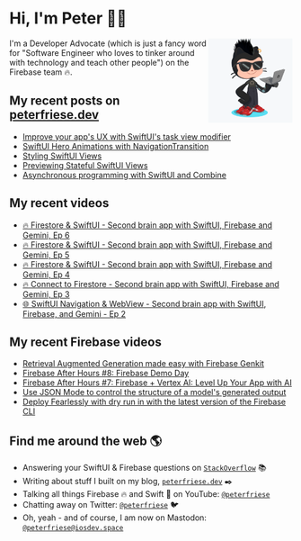 # Hi, I'm Peter 👋🏼
<img align="right" width="150" height="150" src="https://github.com/peterfriese/peterfriese/blob/master/octopeter/peterfriese-octocat-with-computer.png?raw=true">

I'm a Developer Advocate (which is just a fancy word for "Software Engineer who loves to tinker around with technology and teach other people") on the Firebase team 🔥.

## My recent posts on [peterfriese.dev](https://peterfriese.dev/)
<!-- BLOG-POST-LIST:START -->
- [Improve your app&#39;s UX with SwiftUI&#39;s task view modifier](https://peterfriese.dev/blog/2024/delay-task-modifier/)
- [SwiftUI Hero Animations with NavigationTransition](https://peterfriese.dev/blog/2024/hero-animation/)
- [Styling SwiftUI Views](https://peterfriese.dev/blog/2023/swiftui-styling-views/)
- [Previewing Stateful SwiftUI Views](https://peterfriese.dev/blog/2022/swiftui-previews-interactive/)
- [Asynchronous programming with SwiftUI and Combine](https://peterfriese.dev/blog/2022/combine-vs-async/)
<!-- BLOG-POST-LIST:END -->

## My recent videos
<!-- YOUTUBE-ALL:START -->
- [🔥 Firestore &amp; SwiftUI - Second brain app with SwiftUI, Firebase and Gemini, Ep 6](https://www.youtube.com/watch?v=NRkkgKacBy4)
- [🔥 Firestore &amp; SwiftUI - Second brain app with SwiftUI, Firebase and Gemini, Ep 5](https://www.youtube.com/watch?v=7WbQxpZSL1I)
- [🔥 Firestore &amp; SwiftUI - Second brain app with SwiftUI, Firebase and Gemini, Ep 4](https://www.youtube.com/watch?v=CouNXLciFws)
- [🔥 Connect to Firestore - Second brain app with SwiftUI, Firebase and Gemini, Ep 3](https://www.youtube.com/watch?v=RXAV7hBW7qY)
- [🌐 SwiftUI Navigation &amp; WebView  - Second brain app with SwiftUI, Firebase, and Gemini - Ep 2](https://www.youtube.com/watch?v=JwcniWZeczg)
<!-- YOUTUBE-ALL:END -->

## My recent Firebase videos
<!-- YOUTUBE-FIREBASE:START -->
- [Retrieval Augmented Generation made easy with Firebase Genkit](https://www.youtube.com/watch?v=P7_MfPMnnxs)
- [Firebase After Hours #8: Firebase Demo Day](https://www.youtube.com/watch?v=0WOm5LrGlzw)
- [Firebase After Hours #7: Firebase + Vertex AI: Level Up Your App with AI](https://www.youtube.com/watch?v=2YF3tXP0uho)
- [Use JSON Mode to control the structure of a model&#39;s generated output](https://www.youtube.com/watch?v=LpfBxtCCkGM)
- [Deploy Fearlessly with dry run in with the latest version of the Firebase CLI](https://www.youtube.com/watch?v=iuM_3RZ8RTE)
<!-- YOUTUBE-FIREBASE:END -->


## Find me around the web 🌎

- Answering your SwiftUI & Firebase questions on [`StackOverflow`](https://stackoverflow.com/users/281221/peter-friese) 📚
- Writing about stuff I built on my blog, [`peterfriese.dev`](https://peterfriese.dev/) ✒️
- Talking all things Firebase 🔥 and Swift 🍏 on YouTube: [`@peterfriese`](https://www.youtube.com/@peterfriese)
- Chatting away on Twitter: [`@peterfriese`](https://twitter.com/peterfriese) 🐦
- Oh, yeah - and of course, I am now on Mastodon: <a rel="nofollow me" href="https://iosdev.space/@peterfriese">`@peterfriese@iosdev.space`</a>
